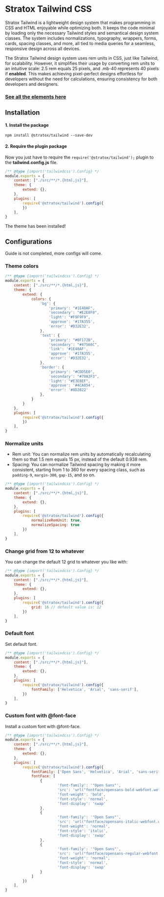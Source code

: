 

# Stratox Tailwind CSS
Stratox Tailwind is a lightweight design system that makes programming in CSS and HTML enjoyable while optimizing both. It keeps the code minimal by loading only the necessary Tailwind styles and semantical design system classes. The system includes normalizations, typography, wrappers, forms, cards, spacing classes, and more, all tied to media queries for a seamless, responsive design across all devices.

The Stratox Tailwind design system uses rem units in CSS, just like Tailwind, for scalability. However, it simplifies their usage by converting rem units to an intuitive scale: 2.5 rem equals 25 pixels, and .mb-40 represents 40 pixels if **enabled**. This makes achieving pixel-perfect designs effortless for developers without the need for calculations, ensuring consistency for both developers and designers.

### [See all the elements here](https://wazabii.se/stratox-tailwind/)

## Installation

#### 1. Install the package
```
npm install @stratox/tailwind --save-dev
```

#### 2. Require the plugin package
Now you just have to require the `require('@stratox/tailwind');` plugin to the **tailwind.config.js** file.

```js
/** @type {import('tailwindcss').Config} */
module.exports = {
    content: ["./src/**/*.{html,js}"],
    theme: {
        extend: {},
    },
    plugins: [
        require('@stratox/tailwind').config({
        })
    ],
}
```
The theme has been installed!

## Configurations
Guide is not completed, more configs will come.

### Theme colors
```js
/** @type {import('tailwindcss').Config} */
module.exports = {
    content: ["./src/**/*.{html,js}"],
    theme: {
        extend: {
            colors: {
                'bg': {
                    'primary': "#1E40AF",
                    'secondary': "#E2E8F0",
                    'light': "#F9F9F9",
                    'approve': '#17A355',
                    'error': '#D32E32',
                },
                'text': {
                    'primary': "#0F172B",
                    'secondary': "#47566C",
                    'link': '#1E40AF',
                    'approve': '#17A355',
                    'error': '#D32E32',
                },
                'border': {
                    'primary': "#CDD5E0",
                    'secondary': "#70A3F3",
                    'light': "#E3E8EF",
                    'approve': '#4CA054',
                    'error': '#8D2822'
                },
            }
        }
    },
    plugins: [
        require('@stratox/tailwind').config({
        })
    ],
}
```

### Normalize units
* Rem unit: You can normalize rem units by automatically recalculating them so that 1.5 rem equals 15 px, instead of the default 0.938 rem.
* Spacing: You can normalize Tailwind spacing by making it more consistent, starting from 1 to 360 for every spacing class, such as `padding-9`, `margin-300`, `gap-15`, and so on.
```js
/** @type {import('tailwindcss').Config} */
module.exports = {
    content: ["./src/**/*.{html,js}"],
    theme: {
        extend: {},
    },
    plugins: [
        require('@stratox/tailwind').config({
            normalizeRemUnit: true,
            normalizeSpacing: true
        })
    ],
}
```

### Change grid from 12 to whatever
You can change the default 12 grid to whatever you like with:
```js
/** @type {import('tailwindcss').Config} */
module.exports = {
    content: ["./src/**/*.{html,js}"],
    theme: {
        extend: {},
    },
    plugins: [
        require('@stratox/tailwind').config({
            grid: 16 // default value is: 12
        })
    ],
}
```

### Default font
Set default font.
```js
/** @type {import('tailwindcss').Config} */
module.exports = {
    content: ["./src/**/*.{html,js}"],
    theme: {
        extend: {},
    },
    plugins: [
        require('@stratox/tailwind').config({
            fontFamily: ['Helvetica', 'Arial', 'sans-serif'],
        })
    ],
}

```
### Custom font with @font-face
Install a custom font with @font-face.
```js
/** @type {import('tailwindcss').Config} */
module.exports = {
    content: ["./src/**/*.{html,js}"],
    theme: {
        extend: {},
    },
    plugins: [
        require('@stratox/tailwind').config({
            fontFamily: ['Open Sans', 'Helvetica', 'Arial', 'sans-serif'],
            fontFace: [
                {
                        'font-family': '"Open Sans"',
                        'src': 'url("fontface/opensans-bold-webfont.woff2") format("woff2")',
                        'font-weight': 'bold',
                        'font-style': 'normal',
                        'font-display': 'swap'
                },
                {
                        'font-family': '"Open Sans"',
                        'src': 'url("fontface/opensans-italic-webfont.woff2") format("woff2")',
                        'font-weight': 'normal',
                        'font-style': 'italic',
                        'font-display': 'swap'
                },
                {
                        'font-family': '"Open Sans"',
                        'src': 'url("fontface/opensans-regular-webfont.woff2") format("woff2")',
                        'font-weight': 'normal',
                        'font-style': 'normal',
                        'font-display': 'swap'
                }
            ]
        })
    ],
}
```
